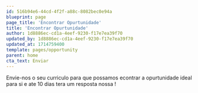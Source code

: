 ```yaml
---
id: 516b94e6-44cd-4f2f-a88c-8082bec0e94a
blueprint: page
page_title: 'Encontrar Opurtunidade'
title: 'Encontrar Opurtunidade'
author: 1d8886ec-cd1a-4eef-9230-f17e7ea39f70
updated_by: 1d8886ec-cd1a-4eef-9230-f17e7ea39f70
updated_at: 1714759400
template: pages/opportunity
parent: home
cta_text: Enviar
---
```

Envie-nos o seu curriculo para que possamos econtrar a opurtunidade ideal para si e ate 10 dias tera um resposta nossa !